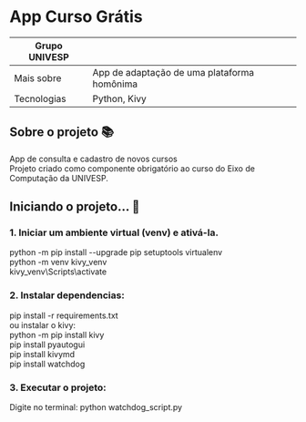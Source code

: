 # App Curso Grátis

| Grupo UNIVESP |     |
| -------------         | --- |
| Mais sobre       | App de adaptação de uma plataforma homônima
| Tecnologias   | Python, Kivy

<!-- Capa da Vitrine.dev-->

## Sobre o projeto 📚

<p>
 App de consulta e cadastro de novos cursos <br>
 Projeto criado como componente obrigatório ao curso do Eixo de Computação da UNIVESP. 
</p>

## Iniciando o projeto... 📌

### 1. Iniciar um ambiente virtual (venv) e ativá-la. </br>
python -m pip install --upgrade pip setuptools virtualenv </br>
python -m venv kivy_venv  </br>
kivy_venv\Scripts\activate </br>

### 2. Instalar dependencias: </br>
pip install -r requirements.txt </br>
ou instalar o kivy: </br>
python -m pip install kivy </br>
pip install pyautogui </br>
pip install kivymd </br>
pip install watchdog </br>

### 3. Executar o projeto: </br>
Digite no terminal:
python watchdog_script.py

